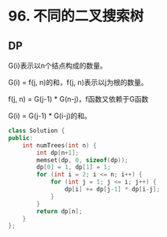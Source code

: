 # 96. 不同的二叉搜索树

## DP

G(i)表示以n个结点构成的数量。

G(i) = f(j, n)的和，f(j, n)表示以j为根的数量。

f(j, n) = G(j-1) * G(n-j)，f函数又依赖于G函数

G(i) = G(j-1) * G(i-j)的和。

```cpp
class Solution {
public:
    int numTrees(int n) {
        int dp[n+1];
        memset(dp, 0, sizeof(dp));
        dp[0] = 1, dp[1] = 1;
        for (int i = 2; i <= n; i++) {
            for (int j = 1; j <= i; j++) {
                dp[i] += dp[j-1] * dp[i-j];
            }
        }
        return dp[n];
    }
};
```
